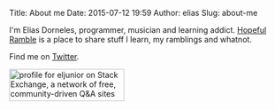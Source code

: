 Title: About me
Date: 2015-07-12 19:59
Author: elias
Slug: about-me

I'm Elias Dorneles, programmer, musician and learning addict.
<a href="/">Hopeful Ramble</a> is a place to share stuff I learn, my ramblings
and whatnot.

Find me on <a href="http://twitter.com/eliasdorneles">Twitter</a>.

<a href="http://stackexchange.com/users/50263">
<img src="http://stackexchange.com/users/flair/50263.png" width="208" height="58" alt="profile for eljunior on Stack Exchange, a network of free, community-driven Q&amp;A sites" title="profile for eljunior on Stack Exchange, a network of free, community-driven Q&amp;A sites" /></a>
